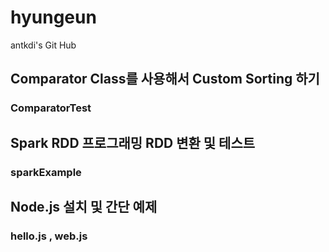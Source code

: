 # hyungeun
antkdi's Git Hub


## Comparator Class를 사용해서 Custom Sorting 하기
### ComparatorTest



## Spark RDD 프로그래밍 RDD 변환 및 테스트
### sparkExample


## Node.js 설치 및 간단 예제
### hello.js , web.js
